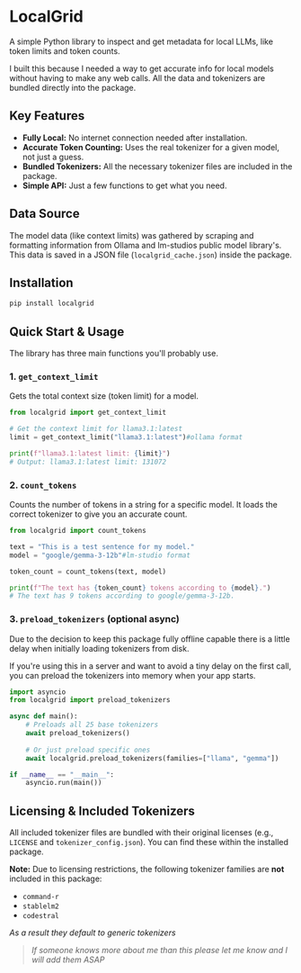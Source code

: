 # LocalGrid

A simple Python library to inspect and get metadata for local LLMs, like token limits and token counts.

I built this because I needed a way to get accurate info for local models without having to make any web calls. All the data and tokenizers are bundled directly into the package.

## Key Features

* **Fully Local:** No internet connection needed after installation.
* **Accurate Token Counting:** Uses the real tokenizer for a given model, not just a guess.
* **Bundled Tokenizers:** All the necessary tokenizer files are included in the package.
* **Simple API:** Just a few functions to get what you need.

## Data Source

The model data (like context limits) was gathered by scraping and formatting information from Ollama and lm-studios public model library's. This data is saved in a JSON file (`localgrid_cache.json`) inside the package.

## Installation

```bash
pip install localgrid
```

## Quick Start & Usage

The library has three main functions you'll probably use.

### 1. `get_context_limit`

Gets the total context size (token limit) for a model.


```python
from localgrid import get_context_limit

# Get the context limit for llama3.1:latest
limit = get_context_limit("llama3.1:latest")#ollama format

print(f"llama3.1:latest limit: {limit}")
# Output: llama3.1:latest limit: 131072
```

### 2. `count_tokens`

Counts the number of tokens in a string for a specific model. It loads the correct tokenizer to give you an accurate count.

```python
from localgrid import count_tokens

text = "This is a test sentence for my model."
model = "google/gemma-3-12b"#lm-studio format

token_count = count_tokens(text, model)

print(f"The text has {token_count} tokens according to {model}.")
# The text has 9 tokens according to google/gemma-3-12b.
```

### 3. `preload_tokenizers` (optional async)

Due to the decision to keep this package fully offline capable there
is a little delay when initially loading tokenizers from disk.

If you're using this in a server and want to avoid a tiny delay on the first call, you can preload the tokenizers into memory when your app starts.

```python
import asyncio
from localgrid import preload_tokenizers

async def main():
    # Preloads all 25 base tokenizers
    await preload_tokenizers()
    
    # Or just preload specific ones
    await localgrid.preload_tokenizers(families=["llama", "gemma"])

if __name__ == "__main__":
    asyncio.run(main())
```

## Licensing & Included Tokenizers

All included tokenizer files are bundled with their original licenses (e.g., `LICENSE` and `tokenizer_config.json`). You can find these within the installed package.

**Note:** Due to licensing restrictions, the following tokenizer families are **not** included in this package:

* `command-r`
* `stablelm2`
* `codestral`

*As a result they default to generic tokenizers*

> *If someone knows more about me than this please let me know and I will add them ASAP*
